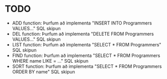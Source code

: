 # TODO

* ADD function: Þurfum að implementa "INSERT INTO Programmers VALUES..."  SQL skipun
* DEL function: Þurfum að implementa "DELETE FROM Programmers VALUES..." SQL skipun
* LIST function: Þurfum að implementa "SELECT * FROM Programmers" SQL skipun
* FIND function: Þurfum að implementa "SELECT * FROM Programmers WHERE name LIKE = ..." SQL skipun
* SORT function: Þurfum að implementa "SELECT * FROM Programmers ORDER BY name" SQL skipun
